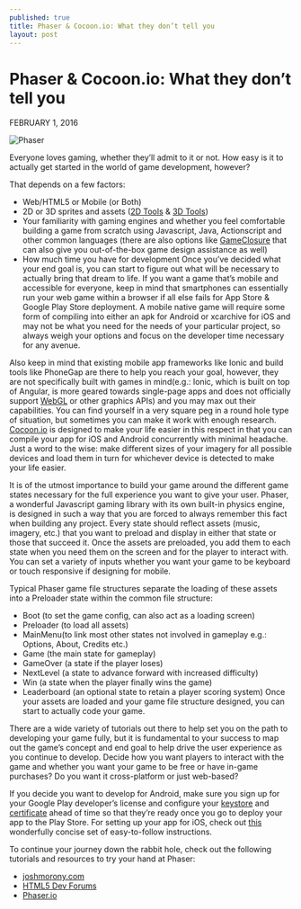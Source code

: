 ```yaml
---
published: true
title: Phaser & Cocoon.io: What they don’t tell you
layout: post
---
```

# Phaser & Cocoon.io: What they don’t tell you
FEBRUARY 1, 2016

![Phaser](https://jazzedaboutcoding.files.wordpress.com/2015/12/img.png?w=252&h=216)

Everyone loves gaming, whether they’ll admit to it or not. How easy is it to actually get started in the world of game development, however?

That depends on a few factors:

* Web/HTML5 or Mobile (or Both)
* 2D or 3D sprites and assets ([2D Tools](https://www.codeandweb.com/) & [3D Tools](https://www.blender.org/))
* Your familiarity with gaming engines and whether you feel comfortable building a game from scratch using Javascript, Java, Actionscript and other common languages (there are also options like [GameClosure](http://www.gameclosure.com/) that can also give you out-of-the-box game design assistance as well)
* How much time you have for development
Once you’ve decided what your end goal is, you can start to figure out what will be necessary to actually bring that dream to life. If you want a game that’s mobile and accessible for everyone, keep in mind that smartphones can essentially run your web game within a browser if all else fails for App Store & Google Play Store deployment. A mobile native game will require some form of compiling into either an apk for Android or xcarchive for iOS and may not be what you need for the needs of your particular project, so always weigh your options and focus on the developer time necessary for any avenue.

Also keep in mind that existing mobile app frameworks like Ionic and build tools like PhoneGap are there to help you reach your goal, however, they are not specifically built with games in mind(e.g.: Ionic, which is built on top of Angular, is more geared towards single-page apps and does not officially support [WebGL](https://www.chromeexperiments.com/webgl) or other graphics APIs) and you may max out their capabilities. You can find yourself in a very square peg in a round hole type of situation, but sometimes you can make it work with enough research. [Cocoon.io](http://cocoon.io/) is designed to make your life easier in this respect in that you can compile your app for iOS and Android concurrently with minimal headache. Just a word to the wise: make different sizes of your imagery for all possible devices and load them in turn for whichever device is detected to make your life easier.

It is of the utmost importance to build your game around the different game states necessary for the full experience you want to give your user. Phaser, a wonderful Javascript gaming library with its own built-in physics engine, is designed in such a way that you are forced to always remember this fact when building any project. Every state should reflect assets (music, imagery, etc.) that you want to preload and display in either that state or those that succeed it. Once the assets are preloaded, you add them to each state when you need them on the screen and for the player to interact with. You can set a variety of inputs whether you want your game to be keyboard or touch responsive if designing for mobile.

Typical Phaser game file structures separate the loading of these assets into a Preloader state within the common file structure:

* Boot  (to set the game config, can also act as a loading screen)
* Preloader (to load all assets)
* MainMenu(to link most other states not involved in gameplay e.g.: Options, About, Credits etc.)
* Game (the main state for gameplay)
* GameOver (a state if the player loses)
* NextLevel (a state to advance forward with increased difficulty)
* Win (a state when the player finally wins the game)
* Leaderboard (an optional state to retain a player scoring system)
Once your assets are loaded and your game file structure designed, you can start to actually code your game.

There are a wide variety of tutorials out there to help set you on the path to developing your game fully, but it is fundamental to your success to map out the game’s concept and end goal to help drive the user experience as you continue to develop. Decide how you want players to interact with the game and whether you want your game to be free or have in-game purchases? Do you want it cross-platform or just web-based?

If you decide you want to develop for Android, make sure you sign up for your Google Play developer’s license and configure your [keystore](https://github.com/amirudin/build/wiki/Android-Signing) and [certificate](http://developer.android.com/tools/publishing/app-signing.html#cert) ahead of time so that they’re ready once you go to deploy your app to the Play Store. For setting up your app for iOS, check out [this](http://www.raywenderlich.com/8003/how-to-submit-your-app-to-apple-from-no-account-to-app-store-part-1) wonderfully concise set of easy-to-follow instructions.

To continue your journey down the rabbit hole, check out the following tutorials and resources to try your hand at Phaser:

* [joshmorony.com](http://www.joshmorony.com/category/phaser-tutorials/)
* [HTML5 Dev Forums](http://www.html5gamedevs.com/forum/14-phaser/)
* [Phaser.io](http://phaser.io/tutorials/making-your-first-phaser-game)

